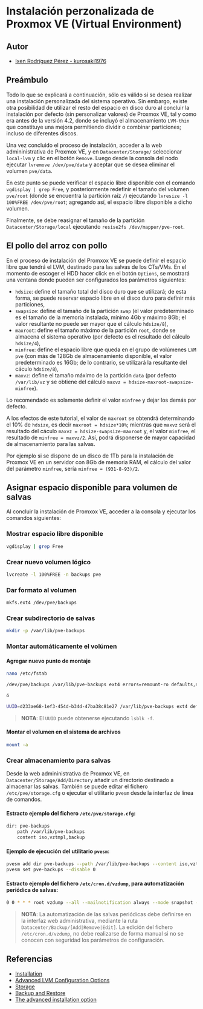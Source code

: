 # Instalación perzonalizada de Proxmox VE (Virtual Environment)

## Autor

- [Ixen Rodríguez Pérez - kurosaki1976](https://github.com/kurosaki1976)

## Preámbulo

Todo lo que se explicará a continuación, sólo es válido si se desea realizar una instalación personalizada del sistema operativo. Sin embargo, existe otra posibilidad de utilizar el resto del espacio en disco duro al concluir la instalación por defecto (sin personalizar valores) de Proxmox VE, tal y como era antes de la versión 4.2, donde se incluyó el almacenamiento `LVM-thin` que constituye una mejora permitiendo dividir o combinar particiones; incluso de diferentes discos.

Una vez concluido el proceso de instalación, acceder a la web admininistrativa de Proxmox VE, y en `Datacenter/Storage/` seleccionar `local-lvm` y clic en el botón `Remove`. Luego desde la consola del nodo ejecutar `lvremove /dev/pve/data` y aceptar que se desea eliminar el volumen `pve/data`.

En este punto se puede verificar el espacio libre disponible con el comando `vgdisplay | grep Free`, y posteriormente redefinir el tamaño del volumen `pve/root` (donde se encuentra la partición raíz `/`) ejecutando `lvresize -l 100%FREE /dev/pve/root`; agregando así, el espacio libre disponible a dicho volumen.

Finalmente, se debe reasignar el tamaño de la partición `Datacenter/Storage/local` ejecutando `resise2fs /dev/mapper/pve-root`.

## El pollo del arroz con pollo

En el proceso de instalación del Promxox VE se puede definir el espacio libre que tendrá el LVM, destinado para las salvas de los CTs/VMs. En el momento de escoger el HDD hacer click en el botón `Options`, se mostrará una ventana donde pueden ser configurados los parámetros siguientes:

- `hdsize`: define el tamaño total del disco duro que se utilizará; de esta forma, se puede reservar espacio libre en el disco duro para definir más particiones,
- `swapsize`: define el tamaño de la partición `swap` (el valor predeterminado es el tamaño de la memoria instalada, mínimo 4Gb y máximo 8Gb; el valor resultante no puede ser mayor que el cálculo `hdsize/8`),
- `maxroot`: define el tamaño máximo de la partición `root`, donde se almacena el sistema operativo (por defecto es el resultado del cálculo `hdsize/4`),
- `minfree`: define el espacio libre que queda en el grupo de volúmenes `LVM pve` (con más de 128Gb de almacenamiento disponible, el valor predeterminado es 16Gb; de lo contrario, se utilizará la resultante del cáculo `hdsize/8`),
- `maxvz`: define el tamaño máximo de la partición `data` (por defecto `/var/lib/vz` y se obtiene del cálculo `maxvz = hdsize-maxroot-swapsize-minfree`).

Lo recomendado es solamente definir el valor `minfree` y dejar los demás por defecto.

A los efectos de este tutorial, el valor de `maxroot` se obtendrá determinando el 10% de `hdsize`, es decir `maxroot = hdsize*10%`; mientras que `maxvz` será el resultado del cáculo `maxvz = hdsize-swapsize-maxroot` y, el valor `minfree`, el resultado de `minfree = maxvz/2`. Así, podrá disponerse de mayor capacidad de almacenamiento para las salvas.

Por ejemplo si se dispone de un disco de 1Tb para la instalación de Proxmox VE en un servidor con 8Gb de memoria RAM, el cálculo del valor del parámetro `minfree`, sería `minfree = (931-8-93)/2`.

## Asignar espacio disponible para volumen de salvas

Al concluir la instalación de Promxox VE, acceder a la consola y ejecutar los comandos siguientes:

### Mostrar espacio libre disponible

```bash
vgdisplay | grep Free
```

### Crear nuevo volumen lógico

```bash
lvcreate -l 100%FREE -n backups pve
```

### Dar formato al volumen

```bash
mkfs.ext4 /dev/pve/backups
```

### Crear subdirectorio de salvas

```bash
mkdir -p /var/lib/pve-backups
```

### Montar automáticamente el volúmen

#### Agregar nuevo punto de montaje

```bash
nano /etc/fstab

/dev/pve/backups /var/lib/pve-backups ext4 errors=remount-ro defaults,noatime,discard 0 2

ó

UUID=d233ae68-1ef3-454d-b34d-47ba38c81e27 /var/lib/pve-backups ext4 defaults,noatime,discard 0 2
```

> **NOTA**: El `UUID` puede obtenerse ejecutando `lsblk -f`.

#### Montar el volumen en el sistema de archivos

```bash
mount -a
```

### Crear almacenamiento para salvas

Desde la web admininistrativa de Proxmox VE, en `Datacenter/Storage/Add/Directory` añadir un directorio destinado a almacenar las salvas. También se puede editar el fichero `/etc/pve/storage.cfg` o ejecutar el utilitario `pvesm` desde la interfaz de línea de comandos.

#### Estracto ejemplo del fichero `/etc/pve/storage.cfg`:

```bash
dir: pve-backups
    path /var/lib/pve-backups
    content iso,vztmpl,backup
```

#### Ejemplo de ejecución del utilitario `pvesm`:

```bash
pvesm add dir pve-backups --path /var/lib/pve-backups --content iso,vztmpl,backup
pvesm set pve-backups --disable 0
```

#### Estracto ejemplo del fichero `/etc/cron.d/vzdump`, para automatización periódica de salvas:

```bash
0 0 * * * root vzdump --all --mailnotification always --mode snapshot --storage pve-backups --quiet 1 --mailto postmaster@example.tld --compress zstd
```

> **NOTA**: La automatización de las salvas periódicas debe definirse en la interfaz web administrativa, mediante la ruta `Datacenter/Backup/[Add|Remove|Edit]`. La edición del fichero `/etc/cron.d/vzdump`, no debe realizarse de forma manual si no se conocen con seguridad los parámetros de configuración.

## Referencias

* [Installation](https://pve.proxmox.com/wiki/Installation)
* [Advanced LVM Configuration Options](https://pve.proxmox.com/wiki/Installation#advanced_lvm_options)
* [Storage](https://pve.proxmox.com/wiki/Storage)
* [Backup and Restore](https://pve.proxmox.com/wiki/Backup_and_Restore)
* [The advanced installation option](https://subscription.packtpub.com/book/big_data_and_business_intelligence/9781788397605/1/ch01lvl1sec11/the-advanced-installation-option)
